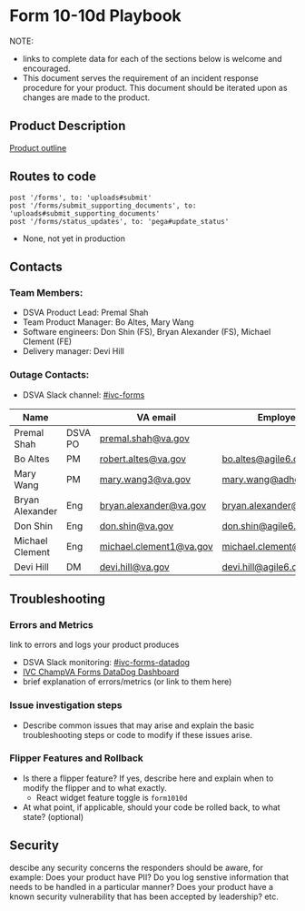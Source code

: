 # Form 10-10d Playbook

NOTE: 
- links to complete data for each of the sections below is welcome and encouraged.
- This document serves the requirement of an incident response procedure for your product. This document should be iterated upon as changes are made to the product.

## Product Description
[Product outline](https://github.com/department-of-veterans-affairs/va.gov-team/blob/master/products/health-care/champva/1010D/10-10d-product-outline.md)

## Routes to code
```
post '/forms', to: 'uploads#submit'
post '/forms/submit_supporting_documents', to: 'uploads#submit_supporting_documents'
post '/forms/status_updates', to: 'pega#update_status'
```
- None, not yet in production

## Contacts

### Team Members:
- DSVA Product Lead: Premal Shah
- Team Product Manager: Bo Altes, Mary Wang
- Software engineers: Don Shin (FS), Bryan Alexander (FS), Michael Clement (FE)
- Delivery manager: Devi Hill

### Outage Contacts:
- DSVA Slack channel: [#ivc-forms](https://dsva.slack.com/archives/C05UDS77ZPH)


| Name            |         | VA email                | Employer email               |
|-----------------|---------|-------------------------|------------------------------|
| Premal Shah     | DSVA PO | premal.shah@va.gov      |                              |
| Bo Altes        | PM      | robert.altes@va.gov     | bo.altes@agile6.com          |
| Mary Wang       | PM      | mary.wang3@va.gov       | mary.wang@adhocteam.us       |
| Bryan Alexander | Eng     | bryan.alexander@va.gov  | bryan.alexander@adhocteam.us |
| Don Shin        | Eng     | don.shin@va.gov         | don.shin@agile6.com          |
| Michael Clement | Eng     | michael.clement1@va.gov | michael.clement@adhocteam.us |
| Devi Hill       | DM      | devi.hill@va.gov        | devi.hill@agile6.com         |


## Troubleshooting

### Errors and Metrics
link to errors and logs your product produces
- DSVA Slack monitoring: [#ivc-forms-datadog](https://dsva.slack.com/archives/C06RQR7V9CM)
- [IVC ChampVA Forms DataDog Dashboard](https://vagov.ddog-gov.com/dashboard/zsa-453-at7/ivc-champva-forms?view=spans)
- brief explanation of errors/metrics (or link to them here)

### Issue investigation steps
- Describe common issues that may arise and explain the basic troubleshooting steps or code to modify if these issues arise.

### Flipper Features and Rollback
- Is there a flipper feature? If yes, describe here and explain when to modify the flipper and to what exactly.
  - React widget feature toggle is `form1010d`
- At what point, if applicable, should your code be rolled back, to what state? (optional)

## Security
descibe any security concerns the responders should be aware, for example: Does your product have PII? Do you log senstive information that needs to be handled in a particular manner? Does your product have a known security vulnerability that has been accepted by leadership? etc.
